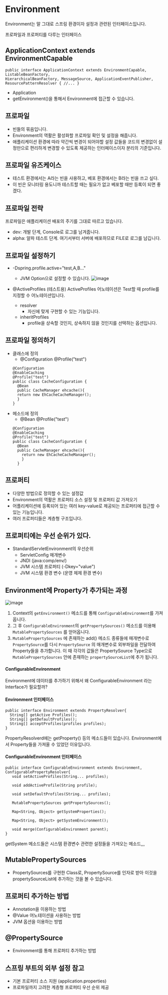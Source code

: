 # Environment

Environment는 말 그대로 스프링 환경이자 설정과 관련된 인터페이스입니다.

프로파일과 프로퍼티를 다루는 인터페이스

## ApplicationContext extends EnvironmentCapable

```
public interface ApplicationContext extends EnvironmentCapable, ListableBeanFactory,
HierarchicalBeanFactory, MessageSource, ApplicationEventPublisher, ResourcePatternResolver { //... }
```

- Application
- getEnvironment()을 통해서 Environment에 접근할 수 있습니다.

## 프로파일

- 빈들의 묶음입니다.
- Environment의 역활은 활성화할 프로파일 확인 및 설정을 해줍니다.
- 애플리케이션 환경에 따라 약간씩 변경이 되어야할 설정 값들을 코드의 변경없이 설정만으로 편리하게 변경할 수 있도록 제공하는 인터페이스이자 분리의 기준입니다.

## 프로파일 유즈케이스

- 테스트 환경에서는 A라는 빈을 사용하고, 베포 환경에서는 B라는 빈을 쓰고 싶다.
- 이 빈은 모니터링 용도니까 테스트할 때는 필요가 없고 베포할 때만 등록이 되면 좋겠다.

## 프로파일 전략

프로파일은 애플리케이션 배포의 주기를 그대로 따르고 있습니다.

- dev: 개발 단계, Console로 로그를 남겨줍니다.
- alpha: 알파 테스트 단계. 여기서부터 서버에 배포하므로 FILE로 로그를 남깁니다.

## 프로파일 설정하기

- -Dspring.profile.active="test,A,B..."

  - JVM Option으로 설정할 수 있습니다.
    ![image](https://user-images.githubusercontent.com/50797070/125161884-e613ea00-e1bf-11eb-8411-213954aec86f.png)

- @ActiveProfiles (테스트용)
  ActiveProfiles 어노테이션은 Test할 때 profile를 지정할 수 어노테이션입니다.
  - resolver
    - 자신에 맞게 구현할 수 있는 기능입니다.
  - inheritProfiles
    - profile을 상속할 것인지, 상속하지 않을 것인지를 선택하는 옵션입니다.

## 프로파일 정의하기

- 클래스에 정의
  - @Configuration @Profile("test")
  ```
  @Configuration
  @EnableCaching
  @Profile("test")
  public class CacheConfiguration {
    @Bean
    public CacheManager ehcache(){
    return new EhCacheCacheManager();
    }
  }
  ```
- 메소드에 정의
  - @Bean @Profile("test")
  ```
  @Configuration
  @EnableCaching
  @Profile("test")
  public class CacheConfiguration {
    @Bean 
    public CacheManager ehcache(){
      return new EhCacheCacheManager();
      }
    }
  ```

## 프로퍼티

- 다양한 방법으로 정의할 수 있는 설정값
- Environment의 역활은 프로퍼티 소스 설정 및 프로퍼티 값 가져오기
- 어플리케이션에 등록되어 있는 여러 key-value로 제공되는 프로퍼티에 접근할 수 있는 기능입니다.
- 여러 프로퍼티들은 계층형 구조입니다.

## 프로퍼티에는 우선 순위가 있다.

- StandardServletEnvironment의 우선순위
  - ServletConfig 매개변수
  - JNDI (java:comp/env/)
  - JVM 시스템 프로퍼티 (-Dkey="value")
  - JVM 시스템 환경 변수 (운영 체제 환경 변수)

## Environment에 Property가 추가되는 과정

![image](https://user-images.githubusercontent.com/50797070/125184272-5457bb80-e257-11eb-8a65-490d002da53b.png)

1. Context의 `getEnvironment()` 메소드를 통해 `ConfigurableEnvironment`를 가져옵니다.
2. 그 후 `ConfigurableEnvironment`의 `getPropertySources()` 메소드를 이용해 `MutablePropertySources` 를 얻어옵니다.
3. `MutablePropertySources` 에 존재하는 add() 메소드 종류들에 매개변수로 `PropertySource`를 다시 `PropertySource` 의 매개변수로 외부파일을 전달하여 Property들을 추가합니다. 이 때 각각의 값들은 PropertySource Type으로 `MutablePropertySources` 안에 존재하는 `propertySourceList`에 추가 됩니다.

#### ConfigurableEnvironment

Environment에 데이터를 추가하기 위해서 왜 ConfigurableEnvironment 라는 Interface가 필요할까?

#### Environment 인터페이스

```
public interface Environment extends PropertyResolver{
  String[] getActive Profiles();
  String[] getDefaultProfiles();
  String[] acceptProfiles(profiles profiles);
}
```

PropertyResolverd에는 getProperty() 등의 메소드들이 있습니다.
Environment에서 Property들을 가져올 수 있었던 이유입니다.

#### ConfigurableEnvironment 인터페이스

```
public interface ConfigurableEnvironment extends Environment, ConfigurablePropertyResolver{
   void setActiveProfiles(String... profiles);

   void addActiveProfile(String profile);

   void setDefaultProfiles(String... profiles);

   MutablePropertySources getPropertySources();

   Map<String, Object> getSystemProperties();

   Map<String, Object> getSystemEnvironment();

   void merge(ConfigurableEnvironment parent);
}
```

getSystem 메소드들은 시스템 환경변수 관련한 설정들을 가져오는 메소드,,,

## MutablePropertySources

- PropertySources를 구현한 Class로, PropertySource를 인자로 받아 이것을 propertySourceList에 추가하는 것을 볼 수 있습니다.

## 프로퍼티 추가하는 방법

- Annotation을 이용하는 방법
- @Value 어노테이션을 사용하는 방법
- JVM 옵션을 이용하는 방법

## @PropertySource

- Environment를 통해 프로퍼티 추가하는 방법

## 스프링 부트의 외부 설정 참고

- 기본 프로퍼티 소스 지원 (application.properties)
- 프로파일까지 고려한 계층형 프로퍼티 우선 순위 제공

